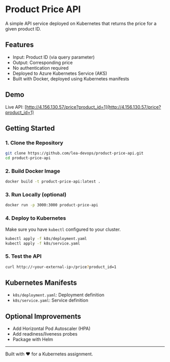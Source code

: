 
# Product Price API

A simple API service deployed on Kubernetes that returns the price for a given product ID.

## Features

- Input: Product ID (via query parameter)
- Output: Corresponding price
- No authentication required
- Deployed to Azure Kubernetes Service (AKS)
- Built with Docker, deployed using Kubernetes manifests

## Demo

Live API: [http://4.156.130.57/price?product_id=1](http://4.156.130.57/price?product_id=1)

## Getting Started

### 1. Clone the Repository

```bash
git clone https://github.com/lea-devops/product-price-api.git
cd product-price-api
```

### 2. Build Docker Image

```bash
docker build -t product-price-api:latest .
```

### 3. Run Locally (optional)

```bash
docker run -p 3000:3000 product-price-api
```

### 4. Deploy to Kubernetes

Make sure you have `kubectl` configured to your cluster.

```bash
kubectl apply -f k8s/deployment.yaml
kubectl apply -f k8s/service.yaml
```

### 5. Test the API

```bash
curl http://<your-external-ip>/price?product_id=1
```

## Kubernetes Manifests

- `k8s/deployment.yaml`: Deployment definition
- `k8s/service.yaml`: Service definition

## Optional Improvements

- Add Horizontal Pod Autoscaler (HPA)
- Add readiness/liveness probes
- Package with Helm

---

Built with ❤️ for a Kubernetes assignment.
